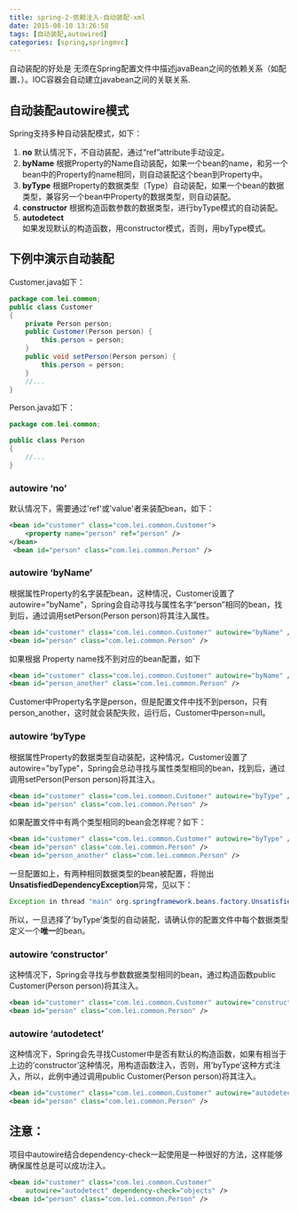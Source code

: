 ```yaml
---
title: spring-2-依赖注入-自动装配-xml
date: 2015-08-10 13:26:58
tags: [自动装配,autowired]
categories: [spring,springmvc]
---
```


自动装配的好处是 无须在Spring配置文件中描述javaBean之间的依赖关系（如配置<property>、<constructor-arg>）。IOC容器会自动建立javabean之间的关联关系.

<!--more-->


## 自动装配autowire模式
Spring支持多种自动装配模式，如下：

1. **no**
  默认情况下，不自动装配，通过“ref”attribute手动设定。
2. **byName**
  根据Property的Name自动装配，如果一个bean的name，和另一个bean中的Property的name相同，则自动装配这个bean到Property中。
3. **byType**
  根据Property的数据类型（Type）自动装配，如果一个bean的数据类型，兼容另一个bean中Property的数据类型，则自动装配。
4. **constructor**
  根据构造函数参数的数据类型，进行byType模式的自动装配。
5. **autodetect**  
  如果发现默认的构造函数，用constructor模式，否则，用byType模式。


## 下例中演示自动装配

Customer.java如下：

```java
package com.lei.common;
public class Customer
{
    private Person person;
    public Customer(Person person) {
        this.person = person;
    }
    public void setPerson(Person person) {
        this.person = person;
    }
    //...
}
```

Person.java如下：

```java
package com.lei.common;

public class Person
{
    //...
}
```

### autowire ‘no’

默认情况下，需要通过'ref'或'value'者来装配bean，如下：

```xml
<bean id="customer" class="com.lei.common.Customer">
    <property name="person" ref="person" />
</bean>
 <bean id="person" class="com.lei.common.Person" />
```

### autowire ‘byName’

根据属性Property的名字装配bean，这种情况，Customer设置了autowire="byName"，Spring会自动寻找与属性名字“person”相同的bean，找到后，通过调用setPerson(Person person)将其注入属性。

```xml
<bean id="customer" class="com.lei.common.Customer" autowire="byName" />
<bean id="person" class="com.lei.common.Person" />
```

如果根据 Property name找不到对应的bean配置，如下
```xml
<bean id="customer" class="com.lei.common.Customer" autowire="byName" />
<bean id="person_another" class="com.lei.common.Person" />
```
Customer中Property名字是person，但是配置文件中找不到person，只有person_another，这时就会装配失败，运行后，Customer中person=null。

### autowire ‘byType

根据属性Property的数据类型自动装配，这种情况，Customer设置了autowire="byType"，Spring会总动寻找与属性类型相同的bean，找到后，通过调用setPerson(Person person)将其注入。

```xml
<bean id="customer" class="com.lei.common.Customer" autowire="byType" />
<bean id="person" class="com.lei.common.Person" />
```
如果配置文件中有两个类型相同的bean会怎样呢？如下：

```xml
<bean id="customer" class="com.lei.common.Customer" autowire="byType" />
<bean id="person" class="com.lei.common.Person" />
<bean id="person_another" class="com.lei.common.Person" />
 ```

 一旦配置如上，有两种相同数据类型的bean被配置，将抛出**UnsatisfiedDependencyException**异常，见以下：

```java
Exception in thread "main" org.springframework.beans.factory.UnsatisfiedDependencyException:
```

所以，一旦选择了’byType’类型的自动装配，请确认你的配置文件中每个数据类型定义一个**唯一**的bean。
### autowire ‘constructor’
这种情况下，Spring会寻找与参数数据类型相同的bean，通过构造函数public Customer(Person person)将其注入。

```xml
<bean id="customer" class="com.lei.common.Customer" autowire="constructor" />
<bean id="person" class="com.lei.common.Person" />
```
### autowire ‘autodetect’

这种情况下，Spring会先寻找Customer中是否有默认的构造函数，如果有相当于上边的’constructor’这种情况，用构造函数注入，否则，用’byType’这种方式注入，所以，此例中通过调用public Customer(Person person)将其注入。
```xml
<bean id="customer" class="com.lei.common.Customer" autowire="autodetect" />
<bean id="person" class="com.lei.common.Person" />
 ```

## 注意：

项目中autowire结合dependency-check一起使用是一种很好的方法，这样能够确保属性总是可以成功注入。
```xml
<bean id="customer" class="com.lei.common.Customer"
	autowire="autodetect" dependency-check="objects" />
<bean id="person" class="com.lei.common.Person" />
 ```

